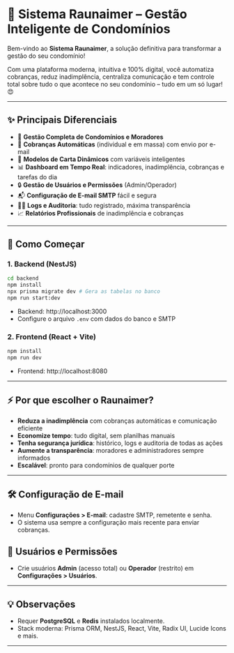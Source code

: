 # 🚀 Sistema Raunaimer – Gestão Inteligente de Condomínios

Bem-vindo ao **Sistema Raunaimer**, a solução definitiva para transformar a gestão do seu condomínio! 

Com uma plataforma moderna, intuitiva e 100% digital, você automatiza cobranças, reduz inadimplência, centraliza comunicação e tem controle total sobre tudo o que acontece no seu condomínio – tudo em um só lugar! 😍

---

## ✨ Principais Diferenciais

- 🏢 **Gestão Completa de Condomínios e Moradores**
- 💸 **Cobranças Automáticas** (individual e em massa) com envio por e-mail
- 📄 **Modelos de Carta Dinâmicos** com variáveis inteligentes
- 📊 **Dashboard em Tempo Real**: indicadores, inadimplência, cobranças e tarefas do dia
- 🔒 **Gestão de Usuários e Permissões** (Admin/Operador)
- 📬 **Configuração de E-mail SMTP** fácil e segura
- 🕵️‍♂️ **Logs e Auditoria**: tudo registrado, máxima transparência
- 📈 **Relatórios Profissionais** de inadimplência e cobranças

---

## 🚦 Como Começar

### 1. Backend (NestJS)
```bash
cd backend
npm install
npx prisma migrate dev # Gera as tabelas no banco
npm run start:dev
```
- Backend: http://localhost:3000
- Configure o arquivo `.env` com dados do banco e SMTP

### 2. Frontend (React + Vite)
```bash
npm install
npm run dev
```
- Frontend: http://localhost:8080

---

## ⚡️ Por que escolher o Raunaimer?
- **Reduza a inadimplência** com cobranças automáticas e comunicação eficiente
- **Economize tempo**: tudo digital, sem planilhas manuais
- **Tenha segurança jurídica**: histórico, logs e auditoria de todas as ações
- **Aumente a transparência**: moradores e administradores sempre informados
- **Escalável**: pronto para condomínios de qualquer porte

---

## 🛠️ Configuração de E-mail
- Menu **Configurações > E-mail**: cadastre SMTP, remetente e senha.
- O sistema usa sempre a configuração mais recente para enviar cobranças.

## 👥 Usuários e Permissões
- Crie usuários **Admin** (acesso total) ou **Operador** (restrito) em **Configurações > Usuários**.

---

## 💡 Observações
- Requer **PostgreSQL** e **Redis** instalados localmente.
- Stack moderna: Prisma ORM, NestJS, React, Vite, Radix UI, Lucide Icons e mais.

---
